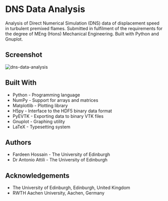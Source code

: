 # DNS Data Analysis

Analysis of Direct Numerical Simulation (DNS) data of displacement speed in turbulent
premixed flames. Submitted in fulfilment of the requirements for the degree of
MEng (Hons) Mechanical Engineering. Built with Python and Gnuplot.

## Screenshot

![dns-data-analysis](https://user-images.githubusercontent.com/96121562/228868907-1eac0122-cbb5-44a3-abb2-73eabd9b977a.png)

## Built With

- Python - Programming language
- NumPy - Support for arrays and matrices
- Matplotlib - Plotting library
- H5py - Interface to the HDF5 binary data format
- PyEVTK - Exporting data to binary VTK files
- Gnuplot - Graphing utility
- LaTeX - Typesetting system

## Authors

- Fardeen Hossain - The University of Edinburgh
- Dr Antonio Attili - The University of Edinburgh

## Acknowledgements

- The University of Edinburgh, Edinburgh, United Kingdom
- RWTH Aachen University, Aachen, Germany
